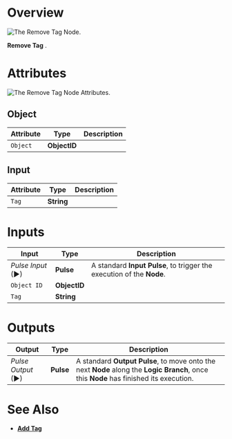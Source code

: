 # Overview

![The Remove Tag Node.]()

**Remove Tag** .

# Attributes

![The Remove Tag Node Attributes.]()

## Object

|Attribute|Type|Description|
|---|---|---|
| `Object` | **ObjectID** | |

## Input

|Attribute|Type|Description|
|---|---|---|
| `Tag` | **String** | |


# Inputs

|Input|Type|Description|
|---|---|---|
|*Pulse Input* (►)|**Pulse**|A standard **Input Pulse**, to trigger the execution of the **Node**.|
| `Object ID` | **ObjectID** | |
| `Tag` | **String** | |

# Outputs

|Output|Type|Description|
|---|---|---|
|*Pulse Output* (►)|**Pulse**|A standard **Output Pulse**, to move onto the next **Node** along the **Logic Branch**, once this **Node** has finished its execution.|

# See Also

* [**Add Tag**](add-tag.md)

